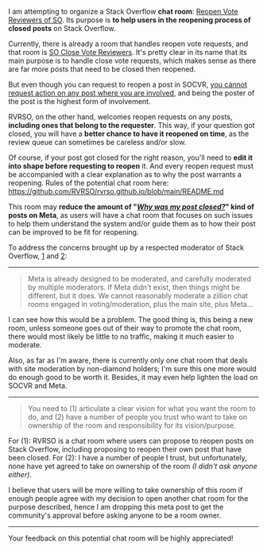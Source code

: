 I am attempting to organize a Stack Overflow **chat room**: [Reopen Vote Reviewers of SO](https://chat.stackoverflow.com/rooms/227446/reopen-vote-reviewers-of-so). Its purpose is **to help users in the reopening process of closed posts** on Stack Overflow.

Currently, there is already a room that handles reopen vote requests, and that room is [SO Close Vote Reviewers](https://chat.stackoverflow.com/rooms/41570/so-close-vote-reviewers). It's pretty clear in its name that its main purpose is to handle close vote requests, which makes sense as there are far more posts that need to be closed then reopened.

But even though you can request to reopen a post in SOCVR, [you cannot request action on any post where you are involved](https://socvr.org/faq#GEfM-no-requests-youre-involved), and being the poster of the post is the highest form of involvement.

RVRSO, on the other hand, welcomes reopen requests on any posts, **including ones that belong to the requester**. This way, if your question got closed, you will have a **better chance to have it reopened on time**, as the review queue can sometimes be careless and/or slow.

Of course, if your post got closed for the right reason, you'll need to **edit it into shape before requesting to reopen** it. And every reopen request must be accompanied with a clear explanation as to why the post warrants a reopening. Rules of the potential chat room here: https://github.com/RVRSO/rvrso.github.io/blob/main/README.md

This room may **reduce the amount of "*[Why was my post closed?](https://meta.stackoverflow.com/search?q=title%3Awhy+*+my+*+closed)*" kind of posts on Meta**, as users will have a chat room that focuses on such issues to help them understand the system and/or guide them as to how their post can be improved to be fit for reopening.

To address the concerns brought up by a respected moderator of Stack Overflow, [1](https://chat.stackoverflow.com/transcript/message/51407975#51407975) and [2](https://chat.stackoverflow.com/transcript/message/51408084#51408084):

---

> Meta is already designed to be moderated, and carefully moderated by multiple moderators. If Meta didn't exist, then things might be different, but it does. We cannot reasonably moderate a zillion chat rooms engaged in voting/moderation, plus the main site, plus Meta...

I can see how this would be a problem. The good thing is, this being a new room, unless someone goes out of their way to promote the chat room, there would most likely be little to no traffic, making it much easier to moderate.

Also, as far as I'm aware, there is currently only one chat room that deals with site moderation by non-diamond holders; I'm sure this one more would do enough good to be worth it. Besides, it may even help lighten the load on SOCVR and Meta.

---

> You need to (1) articulate a clear vision for what you want the room to do, and (2) have a number of people you trust who want to take on ownership of the room and responsibility for its vision/purpose.

For (1): RVRSO is a chat room where users can propose to reopen posts on Stack Overflow, including proposing to reopen their own post that have been closed.
For (2): I have a number of people I trust, but unfortunately, none have yet agreed to take on ownership of the room *(I didn't ask anyone either)*.

I believe that users will be more willing to take ownership of this room if enough people agree with my decision to open another chat room for the purpose described, hence I am dropping this meta post to get the community's approval before asking anyone to be a room owner.

---

Your feedback on this potential chat room will be highly appreciated!
